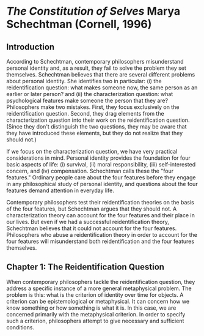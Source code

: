 # *The Constitution of Selves* Marya Schechtman (Cornell, 1996)


## Introduction

According to Schechtman, contemporary philosophers misunderstand personal identity and, as a result, they fail to solve the problem they set themselves. Schechtman believes that there are several different problems about personal identity. She identifies two in particular: (i) the reidentification question: what makes someone now, the same person as an earlier or later person? and (ii) the characterization question: what psychological features make someone the person that they are? Philosophers make two mistakes. First, they focus exclusively on the reidentification question. Second, they drag elements from the characterization question into their work on the reidentification question. (Since they don't distinguish the two questions, they may be aware that they have introduced these elements, but they do not realize that they should not.)

If we focus on the characterization question, we have very practical considerations in mind. Personal identity provides the foundation for four basic aspects of life: (i) survival, (ii) moral responsibility, (iii) self-interested concern, and (iv) compensation. Schechtman calls these the "four features." Ordinary people care about the four features before they engage in any philosophical study of personal identity, and questions about the four features demand attention in everyday life.

Contemporary philosophers test their reidentification theories on the basis of the four features, but Schechtman argues that they should not. A characterization theory can account for the four features and their place in our lives. But even if we had a successful reidentification theory, Schechtman believes that it could not account for the four features. Philosophers who abuse a reidentification theory in order to account for the four features will misunderstand both reidentification and the four features themselves.

## Chapter 1: The Reidentification Question

When contemporary philosophers tackle the reidentification question, they address a specific instance of a more general metaphysical problem. The problem is this: what is the criterion of identity over time for objects. A criterion can be epistemological or metaphysical. It can concern how we know something or how something is what it is. In this case, we are concerned primarily with the metaphysical criterion. In order to specify such a criterion, philosophers attempt to give necessary and sufficient conditions.
